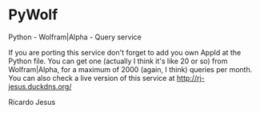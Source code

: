 # PyWolf
Python - Wolfram|Alpha - Query service

If you are porting this service don't forget to add you own AppId at the Python file. You can get one (actually I think it's like 20 or so) from Wolfram|Alpha, for a maximum of 2000 (again, I think) queries per month.  
You can also check a live version of this service at http://rj-jesus.duckdns.org/

Ricardo Jesus
